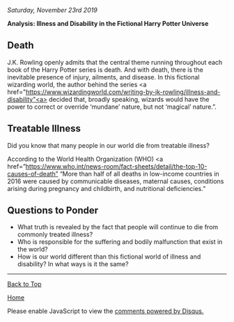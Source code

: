 <i> Saturday, November 23rd 2019 </i>

<b>Analysis: Illness and Disability in the Fictional Harry Potter Universe</b>

## Death

J.K. Rowling openly admits that the central theme running throughout each book of the Harry Potter series is death. And with death, there is the inevitable presence of injury, ailments, and disease. In this fictional wizarding world, the author behind the series <a href="https://www.wizardingworld.com/writing-by-jk-rowling/illness-and-disability"<a> decided that, broadly speaking, wizards would have the power to correct or override ‘mundane’ nature, but not ‘magical’ nature.”.</a> 

## Treatable Illness

Did you know that many people in our world die from treatable illness?

According to the World Health Organization (WHO) <a href=”https://www.who.int/news-room/fact-sheets/detail/the-top-10-causes-of-death”<a> “More than half of all deaths in low-income countries in 2016 were caused by communicable diseases, maternal causes, conditions arising during pregnancy and childbirth, and nutritional deficiencies.” </a>

## Questions to Ponder

- What truth is revealed by the fact that people will continue to die from commonly treated illness? 
- Who is responsible for the suffering and bodily malfunction that exist in the world?
- How is our world different than this fictional world of illness and disability? In what ways is it the same? 


* * *

<a href="https://shea08.github.io/illnessanddisability">Back to Top</a>

[Home](./)

<div id="disqus_thread"></div>
<script>

/**
*  RECOMMENDED CONFIGURATION VARIABLES: EDIT AND UNCOMMENT THE SECTION BELOW TO INSERT DYNAMIC VALUES FROM YOUR PLATFORM OR CMS.
*  LEARN WHY DEFINING THESE VARIABLES IS IMPORTANT: https://disqus.com/admin/universalcode/#configuration-variables*/
/*
var disqus_config = function () {
this.page.url = "https://shea08.github.io/illnessanddisability";  // Replace PAGE_URL with your page's canonical URL variable
this.page.identifier = "/illnessanddisability/"; // Replace PAGE_IDENTIFIER with your page's unique identifier variable
};
*/
(function() { // DON'T EDIT BELOW THIS LINE
var d = document, s = d.createElement('script');
s.src = 'https://shea08.disqus.com/embed.js';
s.setAttribute('data-timestamp', +new Date());
(d.head || d.body).appendChild(s);
})();
</script>
<noscript>Please enable JavaScript to view the <a href="https://disqus.com/?ref_noscript">comments powered by Disqus.</a></noscript>
                            


